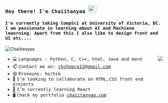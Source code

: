
<h3><samp><b> Hey there! I'm Chaiitanyaa <img src="https://media.giphy.com/media/hvRJCLFzcasrR4ia7z/giphy.gif" width="25px"></b></samp></h3>
<h4><samp> I'm currently taking CompSci at University of Victoria, BC. I am passionate in learning about AI and Machiene leanrning. Apart from this I also like to design front end UI etc....</h4></samp>

<p align="left"> <img src="https://komarev.com/ghpvc/?username=Chaiitanyaa" alt="Chaiitanyaa" /> </p>

<img align="right" src="https://media.giphy.com/media/QNFhOolVeCzPQ2Mx85/giphy.gif" />


- 💻 <samp>Languages : Python, C, C++, html, Java and more
- 📫 <samp>Contact me on: chchopra12@gmail.com
- 😄 <samp>Pronouns: he/him
- 💞️ <samp>I’m looking to collaborate on HTML,CSS front end projects
- 🌱 <samp>I’m currently learning React
- 🖥️ <samp>Check my portfolio [chaiitanyaa.com](chaiitanyaa.com)

<!---
Chaiitanyaa/Chaiitanyaa is a ✨ special ✨ repository because its `README.md` (this file) appears on your GitHub profile.
You can click the Preview link to take a look at your changes.
--->
